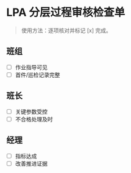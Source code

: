 # LPA 分层过程审核检查单

> 使用方法：逐项核对并标记 [x] 完成。

## 班组

- [ ] 作业指导可见
- [ ] 首件/巡检记录完整

## 班长

- [ ] 关键参数受控
- [ ] 不合格处理及时

## 经理

- [ ] 指标达成
- [ ] 改善推进证据
